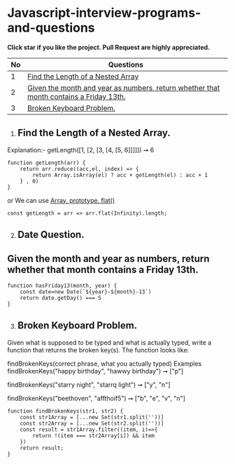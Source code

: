 # Javascript-interview-programs-and-questions

**Click star if you like the project. Pull Request are highly appreciated.**

| No  | Questions |
| ------------- | ------------- |
|  1 |   [Find the Length of a Nested Array](#Find-the-Length-of-a-Nested-Array)|
|  2 |   [Given the month and year as numbers, return whether that month contains a Friday 13th.](#Date-Question.)|
|  3 |   [Broken Keyboard Problem.](#Broken-Keyboard-Problem.)|

1. ## Find the Length of a Nested Array.

Explanation:- getLength([1, [2, [3, [4, [5, 6]]]]]) ➞ 6

```
function getLength(arr) {
	return arr.reduce((acc,el, index) => {
		return Array.isArray(el) ? acc + getLength(el) : acc + 1
	} , 0)
}
```

or We can use [Array. prototype. flat()](https://developer.mozilla.org/en-US/docs/Web/JavaScript/Reference/Global_Objects/Array/flat)

```
const getLength = arr => arr.flat(Infinity).length;
```

2. ## Date Question.
## Given the month and year as numbers, return whether that month contains a Friday 13th.

```
function hasFriday13(month, year) {
	const date=new Date(`${year}-${month}-13`)
	return date.getDay() === 5
}
```
3. ## Broken Keyboard Problem.

Given what is supposed to be typed and what is actually typed, write a function that returns the broken key(s). The function looks like:

findBrokenKeys(correct phrase, what you actually typed)
Examples
findBrokenKeys("happy birthday", "hawwy birthday") ➞ ["p"]

findBrokenKeys("starry night", "starrq light") ➞ ["y", "n"]

findBrokenKeys("beethoven", "affthoif5") ➞ ["b", "e", "v", "n"]

```
function findBrokenKeys(str1, str2) {
	const str1Array = [...new Set(str1.split(''))]
	const str2Array = [...new Set(str2.split(''))]
	const result = str1Array.filter((item, i)=>{
		return !(item === str2Array[i]) && item
	})
	return result;
}

```